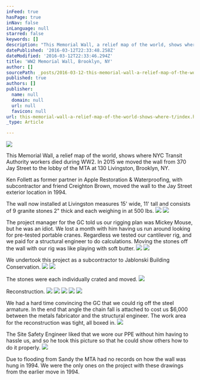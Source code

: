 ```yaml
---
inFeed: true
hasPage: true
inNav: false
inLanguage: null
starred: false
keywords: []
description: "This Memorial Wall, a relief map of the world, shows where NYC Transit Authority workers died during WW2. In 2015 we moved the wall from 370 Jay Street to the lobby of the MTA at 130 Livingston, Brooklyn, NY.\_"
datePublished: '2016-03-12T22:33:48.258Z'
dateModified: '2016-03-12T22:33:46.294Z'
title: 'WW2 Memorial Wall, Brooklyn, NY'
author: []
sourcePath: _posts/2016-03-12-this-memorial-wall-a-relief-map-of-the-world-shows-where-t.md
published: true
authors: []
publisher:
  name: null
  domain: null
  url: null
  favicon: null
url: this-memorial-wall-a-relief-map-of-the-world-shows-where-t/index.html
_type: Article

---
```

![](https://the-grid-user-content.s3-us-west-2.amazonaws.com/5ef5d8c6-e5a8-408d-aa83-40c80d760ae3.jpg)

This Memorial Wall, a relief map of the world, shows where NYC Transit Authority workers died during WW2\. In 2015 we moved the wall from 370 Jay Street to the lobby of the MTA at 130 Livingston, Brooklyn, NY. 

Ken Follett as former partner in Apple Restoration & Waterproofing, with subcontractor and friend Creighton Brown, moved the wall to the Jay Street exterior location in 1994\. 

The wall now installed at Livingston measures 15' wide, 11' tall and consists of 9 granite stones 2" thick and each weighing in at 500 lbs.
![](https://the-grid-user-content.s3-us-west-2.amazonaws.com/5608c999-3260-405b-aa42-9e2527e30606.jpg)
![](https://the-grid-user-content.s3-us-west-2.amazonaws.com/500fd28b-a564-4573-b40e-37501f590a29.jpg)

The project manager for the GC told us our rigging plan was Mickey Mouse, but he was an idiot. We lost a month with him having us run around looking for pre-tested portable cranes. Regardless we tested our cantilever rig, and we paid for a structural engineer to do calculations. Moving the stones off the wall with our rig was like playing with soft butter.
![](https://the-grid-user-content.s3-us-west-2.amazonaws.com/53573452-58b7-4f98-a48d-855887cf3b4e.jpg)
![](https://the-grid-user-content.s3-us-west-2.amazonaws.com/359b97f7-a462-469e-9066-ca783452a3ea.jpg)

We undertook this project as a subcontractor to Jablonski Building Conservation. ![](https://the-grid-user-content.s3-us-west-2.amazonaws.com/46513e42-f819-4022-97b7-0c7a11bd936b.jpg)
![](https://the-grid-user-content.s3-us-west-2.amazonaws.com/3621099f-3580-4894-9a32-b1164c046be1.jpg)

The stones were each individually crated and moved.
![](https://the-grid-user-content.s3-us-west-2.amazonaws.com/d1c44e06-36d1-422a-9656-be114a233d42.jpg)

Reconstruction.
![](https://the-grid-user-content.s3-us-west-2.amazonaws.com/0a8b1d60-dce9-431e-a14d-d43f7d91f9ec.jpg)
![](https://the-grid-user-content.s3-us-west-2.amazonaws.com/a560d9c5-fdb5-4f35-9d43-67a0b4975313.jpg)
![](https://the-grid-user-content.s3-us-west-2.amazonaws.com/cf45c3fd-1926-4af0-a135-dc47492ce857.jpg)
![](https://the-grid-user-content.s3-us-west-2.amazonaws.com/34dcf911-0646-4e87-a012-6e4f82a8f512.jpg)
![](https://the-grid-user-content.s3-us-west-2.amazonaws.com/60a0fce3-bad5-4376-bb5b-4e34dd3929dd.jpg)

We had a hard time convincing the GC that we could rig off the steel armature. In the end that angle the chain fall is attached to cost us $6,000 between the metals fabricator and the structural engineer. The work area for the reconstruction was tight, all boxed in.
![](https://the-grid-user-content.s3-us-west-2.amazonaws.com/395056f2-8d4f-48ac-8322-19d1163c14fd.jpg)

The Site Safety Engineer liked that we wore our PPE without him having to hassle us, and so he took this picture so that he could show others how to do it properly.
![](https://the-grid-user-content.s3-us-west-2.amazonaws.com/5e5ffa30-b75d-4834-9190-b1a62a4cc922.jpg)

Due to flooding from Sandy the MTA had no records on how the wall was hung in 1994\. We were the only ones on the project with these drawings from the earlier move in 1994\.